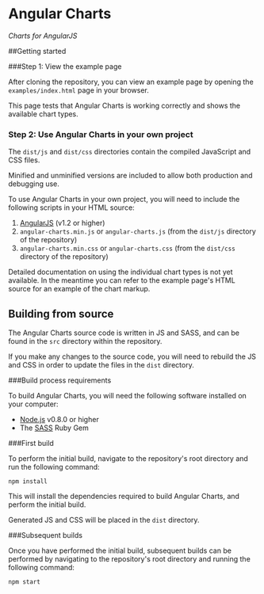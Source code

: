 Angular Charts
==============

_Charts for AngularJS_


##Getting started

###Step 1: View the example page

After cloning the repository, you can view an example page by opening the `examples/index.html` page in your browser.

This page tests that Angular Charts is working correctly and shows the available chart types.


### Step 2: Use Angular Charts in your own project

The `dist/js` and `dist/css` directories contain the compiled JavaScript and CSS files.

Minified and unminified versions are included to allow both production and debugging use.

To use Angular Charts in your own project, you will need to include the following scripts in your HTML source:

1. [AngularJS](http://angularjs.org/) (v1.2 or higher)
2. `angular-charts.min.js` or `angular-charts.js` (from the `dist/js` directory of the repository)
3. `angular-charts.min.css` or `angular-charts.css` (from the `dist/css` directory of the repository)

Detailed documentation on using the individual chart types is not yet available. In the meantime you can refer to the example page's HTML source for an example of the chart markup.


## Building from source

The Angular Charts source code is written in JS and SASS, and can be found in the `src` directory within the repository.

If you make any changes to the source code, you will need to rebuild the JS and CSS in order to update the files in the `dist` directory.

###Build process requirements

To build Angular Charts, you will need the following software installed on your computer:

- [Node.js](http://nodejs.org/) v0.8.0 or higher
- The [SASS](http://sass-lang.com/download.html) Ruby Gem


###First build

To perform the initial build, navigate to the repository's root directory and run the following command:

	npm install

This will install the dependencies required to build Angular Charts, and perform the initial build.

Generated JS and CSS will be placed in the `dist` directory.


###Subsequent builds

Once you have performed the initial build, subsequent builds can be performed by navigating to the repository's root directory and running the following command:

	npm start
